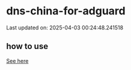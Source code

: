 # dns-china-for-adguard

Last updated on: 2025-04-03 00:24:48.241518

## how to use

[See here](https://github.com/AdguardTeam/AdGuardHome/wiki/Configuration#upstreams-from-file)